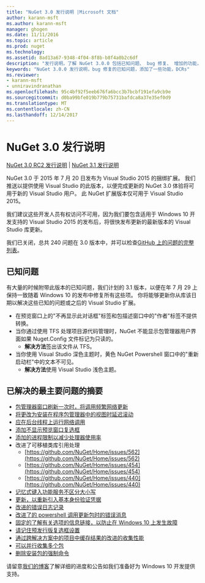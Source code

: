 ```yaml
---
title: "NuGet 3.0 发行说明 |Microsoft 文档"
author: karann-msft
ms.author: karann-msft
manager: ghogen
ms.date: 11/11/2016
ms.topic: article
ms.prod: nuget
ms.technology: 
ms.assetid: 8ad13a67-9348-4f04-8f8b-b8f4a0b2c6df
description: "发行说明，了解 NuGet 3.0.0 包括已知问题、 bug 修复、 增加的功能，以及 DCRs。"
keywords: "NuGet 3.0.0 发行说明，bug 修复的已知问题，添加了一些功能，DCRs"
ms.reviewer:
- karann-msft
- unniravindranathan
ms.openlocfilehash: 95c4bf92f5eeb676fa6bcc3b7bcbf191efa9cb9e
ms.sourcegitcommit: d0ba99bfe019b779b75731bafdca8a37e35ef0d9
ms.translationtype: MT
ms.contentlocale: zh-CN
ms.lasthandoff: 12/14/2017
---
```

# <a name="nuget-30-release-notes"></a>NuGet 3.0 发行说明

[NuGet 3.0 RC2 发行说明](../release-notes/nuget-3.0-RC2.md) | [NuGet 3.1 发行说明](../release-notes/nuget-3.1.md)

NuGet 3.0 于 2015 年 7 月 20 日发布为 Visual Studio 2015 的捆绑扩展。 我们推送以提供使用 Visual Studio 的此版本，以便完成更新的 NuGet 3.0 体验将可用于新的 Visual Studio 用户。 此 NuGet 扩展版本仅可用于 Visual Studio 2015。

我们建议这些开发人员有权访问不可用，因为我们要包含适用于 Windows 10 开发支持的 Visual Studio 2015 的发布后，将很快发布更新的最新版本的 Visual Studio 库更新。

我们已关闭，总共 240 问题在 3.0 版本中，并可以检查[GitHub 上的问题的完整列表](https://github.com/NuGet/Home/issues?q=milestone%3A3.0.0-RTM+is%3Aclosed)。

## <a name="known-issues"></a>已知问题

有大量的时候附带此版本的已知问题，我们计划的 3.1 版本，以便在年 7 月 29 上保持一致随着 Windows 10 的发布中修复所有这些项。  你将能够更新你从库该日期以解决这些已知的问题或之后的 Visual Studio 扩展。

*  在预览窗口上的"不再显示此对话框"标签和包描述窗口中的"作者"标签不提供转换。
*  当你通过使用 TFS 处理项目源代码管理时，NuGet 不能显示包管理器用户界面如果 Nuget.Config 文件标记为只读的。
   * **解决方法**签出该文件从 TFS。
*  当你使用 Visual Studio 深色主题时，黄色 NuGet Powershell 窗口中的"重新启动栏"中的文本不可见。
   * **解决方法**使用 Visual Studio 浅色主题。


## <a name="summary-of-top-issues-resolved"></a>已解决的最主要问题的摘要

* [包管理器窗口刷新一次时，将调用频繁网络更新](https://github.com/NuGet/Home/issues/515)
* [将更改为安装在程序包管理器中的视图时延迟滚动](https://github.com/NuGet/Home/issues/519)
* [应在后台线程上运行网络调用](https://github.com/NuGet/Home/issues/516)
* [添加不显示预览窗口复选框](https://github.com/NuGet/Home/issues/566)
* [添加的进程限制以减少处理器使用率](https://github.com/NuGet/Home/issues/356)
* 改进了可移植类库引用处理
    * [https://github.com/NuGet/Home/issues/562](https://github.com/NuGet/Home/issues/562)
    * [https://github.com/NuGet/Home/issues/454](https://github.com/NuGet/Home/issues/454)
    * [https://github.com/NuGet/Home/issues/440](https://github.com/NuGet/Home/issues/440)
* [记忆式键入功能服务不区分大小写](https://github.com/NuGet/Home/issues/198)
* [更新，以重新引入基本身份验证凭据](https://github.com/NuGet/Home/issues/456)
* [改进的错误日志记录](https://github.com/NuGet/Home/issues/407)
* [改进了的 powershell 调用更新包时的错误消息](https://github.com/NuGet/Home/issues/5)
* [固定的了解有关选项的信息链接，以防止在 Windows 10 上发生故障](https://github.com/NuGet/Home/issues/822)
* [请记住预发行版复选框设置](https://github.com/NuGet/Home/issues/732)
* [通过跨解决方案中的项目中缓存结果的改进的收集性能](https://github.com/NuGet/Home/issues/721)
* [可以并行收集多个包](https://github.com/NuGet/Home/issues/713)
* [删除安装包的强制命令](https://github.com/NuGet/Home/issues/697)

请留意[我们的博客](http://blog.nuget.org)了解详细的进度和公告如我们准备好为 Windows 10 开发提供支持。